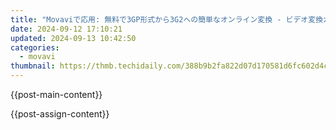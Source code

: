 ```yaml
---
title: "Movaviで応用: 無料で3GP形式から3G2への簡単なオンライン変換 - ビデオ変換ガイド"
date: 2024-09-12 17:10:21
updated: 2024-09-13 10:42:50
categories:
  - movavi
thumbnail: https://thmb.techidaily.com/388b9b2fa822d07d170581d6fc602d4ca55180e6b7a80082d066387729af73ba.jpg
---
```


{{post-main-content}}

<ins class="adsbygoogle"
     style="display:block"
     data-ad-format="autorelaxed"
     data-ad-client="ca-pub-7571918770474297"
     data-ad-slot="1223367746"></ins>

{{post-assign-content}}

<ins class="adsbygoogle"
     style="display:block"
     data-ad-client="ca-pub-7571918770474297"
     data-ad-slot="8358498916"
     data-ad-format="auto"
     data-full-width-responsive="true"></ins>
